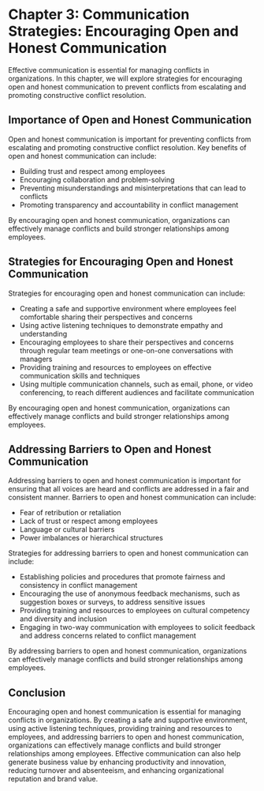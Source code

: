 Chapter 3: Communication Strategies: Encouraging Open and Honest Communication
==============================================================================

Effective communication is essential for managing conflicts in organizations. In this chapter, we will explore strategies for encouraging open and honest communication to prevent conflicts from escalating and promoting constructive conflict resolution.

Importance of Open and Honest Communication
-------------------------------------------

Open and honest communication is important for preventing conflicts from escalating and promoting constructive conflict resolution. Key benefits of open and honest communication can include:

* Building trust and respect among employees
* Encouraging collaboration and problem-solving
* Preventing misunderstandings and misinterpretations that can lead to conflicts
* Promoting transparency and accountability in conflict management

By encouraging open and honest communication, organizations can effectively manage conflicts and build stronger relationships among employees.

Strategies for Encouraging Open and Honest Communication
--------------------------------------------------------

Strategies for encouraging open and honest communication can include:

* Creating a safe and supportive environment where employees feel comfortable sharing their perspectives and concerns
* Using active listening techniques to demonstrate empathy and understanding
* Encouraging employees to share their perspectives and concerns through regular team meetings or one-on-one conversations with managers
* Providing training and resources to employees on effective communication skills and techniques
* Using multiple communication channels, such as email, phone, or video conferencing, to reach different audiences and facilitate communication

By encouraging open and honest communication, organizations can effectively manage conflicts and build stronger relationships among employees.

Addressing Barriers to Open and Honest Communication
----------------------------------------------------

Addressing barriers to open and honest communication is important for ensuring that all voices are heard and conflicts are addressed in a fair and consistent manner. Barriers to open and honest communication can include:

* Fear of retribution or retaliation
* Lack of trust or respect among employees
* Language or cultural barriers
* Power imbalances or hierarchical structures

Strategies for addressing barriers to open and honest communication can include:

* Establishing policies and procedures that promote fairness and consistency in conflict management
* Encouraging the use of anonymous feedback mechanisms, such as suggestion boxes or surveys, to address sensitive issues
* Providing training and resources to employees on cultural competency and diversity and inclusion
* Engaging in two-way communication with employees to solicit feedback and address concerns related to conflict management

By addressing barriers to open and honest communication, organizations can effectively manage conflicts and build stronger relationships among employees.

Conclusion
----------

Encouraging open and honest communication is essential for managing conflicts in organizations. By creating a safe and supportive environment, using active listening techniques, providing training and resources to employees, and addressing barriers to open and honest communication, organizations can effectively manage conflicts and build stronger relationships among employees. Effective communication can also help generate business value by enhancing productivity and innovation, reducing turnover and absenteeism, and enhancing organizational reputation and brand value.
